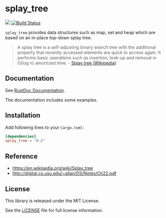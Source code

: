 splay_tree
==========

[![](http://meritbadge.herokuapp.com/splay_tree)](https://crates.io/crates/splay_tree)
[![Build Status](https://travis-ci.org/sile/splay_tree.svg?branch=master)](https://travis-ci.org/sile/splay_tree)

`splay_tree` provides data structures such as map, set and heap which are based on an in-place top-down splay tree.

> A splay tree is a self-adjusting binary search tree with
> the additional property that recently accessed elements are quick to access again.
> It performs basic operations such as insertion, look-up and removal in O(log n) amortized time. - [Splay tree (Wikipedia)](https://en.wikipedia.org/wiki/Splay_tree)

Documentation
-------------

See [RustDoc Documentation](http://sile.github.io/rustdocs/splay_tree/splay_tree/).

The documentation includes some examples.


Installation
------------

Add following lines to your `Cargo.toml`:

```toml
[dependencies]
splay_tree = "0.2"
```


Reference
---------

- https://en.wikipedia.org/wiki/Splay_tree
- http://digital.cs.usu.edu/~allan/DS/Notes/Ch22.pdf


License
-------

This library is released under the MIT License.

See the [LICENSE](LICENSE) file for full license information.
